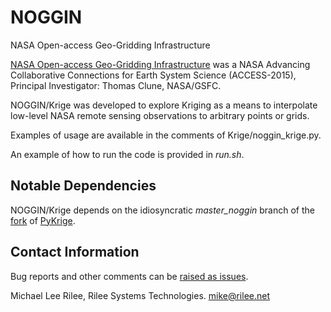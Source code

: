 # NOGGIN
NASA Open-access Geo-Gridding Infrastructure

[NASA Open-access Geo-Gridding Infrastructure](https://earthdata.nasa.gov/esds/competitive-programs/access/noggin)
was a NASA Advancing Collaborative Connections for Earth System
Science (ACCESS-2015), Principal Investigator: Thomas Clune, NASA/GSFC.

NOGGIN/Krige was developed to explore Kriging as a means to
interpolate low-level NASA remote sensing observations to arbitrary
points or grids.

Examples of usage are available in the comments of
Krige/noggin_krige.py.

An example of how to run the code is provided in *run.sh*.


## Notable Dependencies

NOGGIN/Krige depends on the idiosyncratic *master_noggin* branch of the
[fork](https://github.com/michaelleerilee/PyKrige) of
[PyKrige](https://github.com/GeoStat-Framework/PyKrige).

## Contact Information

Bug reports and other comments can be [raised as issues](https://github.com/michaelleerilee/NOGGIN/issues).

Michael Lee Rilee, Rilee Systems Technologies. mike@rilee.net
